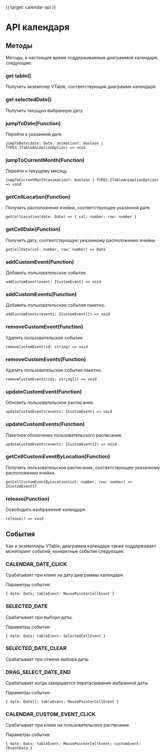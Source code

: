{{ target: calendar-api }}

# API календаря

## Методы

Методы, в настоящее время поддерживаемые диаграммой календаря, следующие:

### get table()

Получить экземпляр VTable, соответствующий диаграмме календаря.

### get selectedDate()

Получить текущую выбранную дату.

### jumpToDate(Function)

Перейти к указанной дате.

```
jumpToDate(date: Date, animation?: boolean | TYPES.ITableAnimationOption) => void

```

### jumpToCurrentMonth(Function)

Перейти к текущему месяцу.

```
jumpToCurrentMonth(animation?: boolean | TYPES.ITableAnimationOption) => void

```

### getCellLocation(Function)

Получить расположение ячейки, соответствующее указанной дате.

```
getCellLocation(date: Date) => { col: number; row: number }
```

### getCellDate(Function)

Получить дату, соответствующую указанному расположению ячейки.

```
getCellDate(col: number, row: number) => Date
```

### addCustomEvent(Function)

Добавить пользовательское событие.

```
addCustomEvent(event: ICustomEvent) => void
```

### addCustomEvents(Function)

Добавить пользовательские события пакетно.

```
addCustomEvents(events: ICustomEvent[]) => void
```

### removeCustomEvent(Function)

Удалить пользовательское событие.

```
removeCustomEvent(id: string) => void
```

### removeCustomEvents(Function)

Удалить пользовательские события пакетно.

```
removeCustomEvents(ids: string[]) => void
```

### updateCustomEvent(Function)

Обновить пользовательское расписание.

```
updateCustomEvents(events: ICustomEvent) => void
```

### updateCustomEvents(Function)

Пакетное обновление пользовательского расписания.

```
updateCustomEvents(events: ICustomEvent[]) => void
```

### getCellCustomEventByLocation(Function)

Получить пользовательское расписание, соответствующее указанному расположению ячейки.

```
getCellCustomEventByLocation(col: number, row: number) => ICustomEvent[]
```

### release(Function)

Освободить изображение календаря.

```
release() => void
```

## События

Как и экземпляры VTable, диаграмма календаря также поддерживает мониторинг событий, конкретные события следующие:

### CALENDAR_DATE_CLICK

Срабатывает при клике на дату диаграммы календаря.

Параметры события:

```
{ date: Date; tableEvent: MousePointerCellEvent }
```

### SELECTED_DATE

Срабатывает при выборе даты.

Параметры события:

```
{ date: Date; tableEvent: SelectedCellEvent }
```

### SELECTED_DATE_CLEAR

Срабатывает при отмене выбора даты.

### DRAG_SELECT_DATE_END

Срабатывает когда завершается перетаскивание выбранной даты.

Параметры события:

```
{ date: Date[]; tableEvent: MousePointerCellEvent }
```

### CALENDAR_CUSTOM_EVENT_CLICK

Срабатывает при клике на пользовательское расписание.

Параметры события:

```
{ date: Date; tableEvent: MousePointerCellEvent; customEvent: IEventData }
```